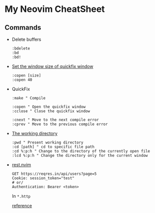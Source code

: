 # My Neovim CheatSheet

## Commands

- Delete buffers

  ```console
  :bdelete
  :bd
  :bd!
  ```

- [Set the window size of quickfix window](https://stackoverflow.com/questions/42217825/vim-how-to-set-the-window-size-of-quickfix-window)

  ```console
  :copen [size]
  :copen 40
  ```

- QuickFix

  ```console
  :make " Compile

  :copen " Open the quickfix window
  :cclose " Close the quickfix window

  :cnext " Move to the next compile error
  :cprev " Move to the previous compile error
  ```

- [The working directory](https://vim.fandom.com/wiki/Set_working_directory_to_the_current_file)

  ```console
  :pwd " Present working directory
  :cd [path] " cd to specific file path
  :cd %:p:h " Change to the directory of the currently open file
  :lcd %:p:h " Change the directory only for the current window
  ```

- [rest.nvim](https://github.com/rest-nvim/rest.nvim)

  ```http
  GET https://reqres.in/api/users?page=5
  Cookie: session_token="test"
  # or/
  Authentication: Bearer <token>
  ```

  In `*.http`

  [reference](https://github.com/rest-nvim/rest.nvim/issues/98)
